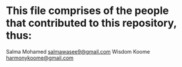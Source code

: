 # This file comprises of the people that contributed to this repository, thus: 

Salma Mohamed <salmawasee9@gmail.com>
Wisdom Koome <harmonykoome@gmail.com>

